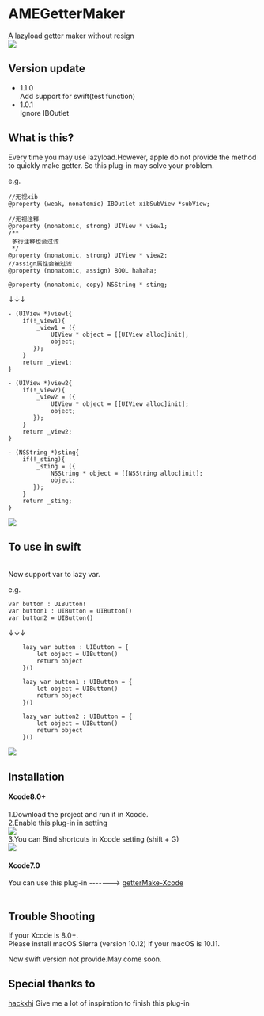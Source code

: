 # AMEGetterMaker
A lazyload getter maker without resign<br>
![](https://github.com/ame017/AMEGetterMaker/blob/master/intro/introduce.png?raw=true)

## Version update
* 1.1.0
  <br>Add support for swift(test function)
* 1.0.1
  <br>Ignore IBOutlet

## What is this?
Every time you may use lazyload.However, apple do not provide the method to quickly make getter.
So this plug-in may solve your problem.

e.g.
```
//无视xib
@property (weak, nonatomic) IBOutlet xibSubView *subView;

//无视注释
@property (nonatomic, strong) UIView * view1;
/**
 多行注释也会过滤
 */
@property (nonatomic, strong) UIView * view2;
//assign属性会被过滤
@property (nonatomic, assign) BOOL hahaha;

@property (nonatomic, copy) NSString * sting;
```
↓↓↓
```
- (UIView *)view1{
    if(!_view1){
        _view1 = ({
            UIView * object = [[UIView alloc]init];
            object;
       });
    }
    return _view1;
}

- (UIView *)view2{
    if(!_view2){
        _view2 = ({
            UIView * object = [[UIView alloc]init];
            object;
       });
    }
    return _view2;
}

- (NSString *)sting{
    if(!_sting){
        _sting = ({
            NSString * object = [[NSString alloc]init];
            object;
       });
    }
    return _sting;
}
```

![](https://github.com/ame017/AMEGetterMaker/blob/master/intro/usage.gif?raw=true)

## To use in swift
<br>Now support var to lazy var.

e.g.
```
var button : UIButton!
var button1 : UIButton = UIButton()
var button2 = UIButton()
```
↓↓↓
```
	lazy var button : UIButton = {
		let object = UIButton()
		return object
	}()

	lazy var button1 : UIButton = {
		let object = UIButton()
		return object
	}()

	lazy var button2 : UIButton = {
		let object = UIButton()
		return object
	}()
 ```
 
![](https://github.com/ame017/AMEGetterMaker/blob/master/intro/swiftIntro.gif?raw=true)

## Installation
#### Xcode8.0+
1.Download the project and run it in Xcode.<br>
2.Enable this plug-in in setting<br>
![](https://github.com/ame017/AMEGetterMaker/blob/master/intro/setting.png?raw=true)<br>
3.You can Bind shortcuts in Xcode setting (shift + G)<br>
![](https://github.com/ame017/AMEGetterMaker/blob/master/intro/binding.png?raw=true)<br>

#### Xcode7.0
You can use this plug-in -------> [getterMake-Xcode](https://github.com/ame017/getterMake-Xcode)
<br>
<br>

## Trouble Shooting
If your Xcode is 8.0+.<br>
Please install macOS Sierra (version 10.12) if your macOS is 10.11.<br>

Now swift version not provide.May come soon.<br>

## Special thanks to
[hackxhj](https://github.com/hackxhj) Give me a lot of inspiration to finish this plug-in
